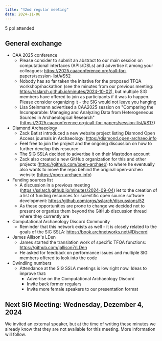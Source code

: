 ```yaml
---
title: "42nd regular meeting"
date: 2024-11-06
---
```


5 ppl attended

## General exchange

- CAA 2025 conference
  - Please consider to submit an abstract to our main session on computational interfaces (APIs/DSLs) and advertise it among your colleagues: https://2025.caaconference.org/call-for-papers/session-list/#S52
  - Nobody has so far taken the initative for the proposed TFQA workshop/hackathon (see the minutes from our previous meeting: https://sslarch.github.io/minutes/2024-10-02), but multiple SIG members have offered to join as participants if it was to happen. Please consider organizing it - the SIG would not leave you hanging
  - Lisa Steinmann advertised a CAA2025 session on "Comparing the Incomparable: Managing and Analyzing Data from Heterogeneous Sources in Archaeological Research" (https://2025.caaconference.org/call-for-papers/session-list/#S17)
- Diamond Archaeology
  - Zack Batist introduced a new website project listing Diamond Open Access journals in Archaeology: https://diamond.open-archaeo.info
  - Feel free to join the project and the ongoing discussion on how to further develop this resource
  - The SIG SSLA decided to advertise it on their Mastodon account
  - Zack also created a new GitHub organization for this and other projects (https://github.com/open-archaeo) to where he eventually also wants to move the repo behind the original open-archeo website (https://open-archaeo.info)
- Funding sources list
  - A discussion in a previous meeting (https://sslarch.github.io/minutes/2024-09-04) let to the creation of a list of funding resources for scientific open source software development: https://github.com/orgs/sslarch/discussions/52
  - As these opportunities are prone to change we decided not to present or organize them beyond the GitHub discussion thread where they currently are
- Computational Archaeology Discord Community
  - Reminder that this network exists as well - it is closely related to the goals of the SIG SSLA: https://book.archnetworks.net/#Discord
- James Allison's LDen
  - James started the translation work of specific TFQA functions: https://github.com/jallison7/LDen
  - He asked for feedback on performance issues and multiple SIG members offered to look into the code
- Dwindling numbers
  - Attendance at the SIG SSLA meetings is low right now. Ideas to improve that:
    - Advertise on the Computational Archaeology Discord
    - Invite back former regulars
    - Invite more female speakers to our presentation format

## Next SIG Meeting: Wednesday, Dezember 4, 2024

We invited an external speaker, but at the time of writing these minutes we already know that they are not available for this meeting. More information will follow.
